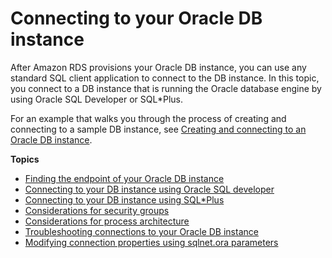 # Connecting to your Oracle DB instance<a name="USER_ConnectToOracleInstance"></a>

After Amazon RDS provisions your Oracle DB instance, you can use any standard SQL client application to connect to the DB instance\. In this topic, you connect to a DB instance that is running the Oracle database engine by using Oracle SQL Developer or SQL\*Plus\. 

For an example that walks you through the process of creating and connecting to a sample DB instance, see [Creating and connecting to an Oracle DB instance](CHAP_GettingStarted.CreatingConnecting.Oracle.md)\. 

**Topics**
+ [Finding the endpoint of your Oracle DB instance](USER_Endpoint.md)
+ [Connecting to your DB instance using Oracle SQL developer](USER_ConnectToOracleInstance.SQLDeveloper.md)
+ [Connecting to your DB instance using SQL\*Plus](USER_ConnectToOracleInstance.SQLPlus.md)
+ [Considerations for security groups](USER_ConnectToOracleInstance.Security.md)
+ [Considerations for process architecture](USER_ConnectToOracleInstance.SharedServer.md)
+ [Troubleshooting connections to your Oracle DB instance](USER_ConnectToOracleInstance.Troubleshooting.md)
+ [Modifying connection properties using sqlnet\.ora parameters](USER_ModifyInstance.Oracle.sqlnet.md)